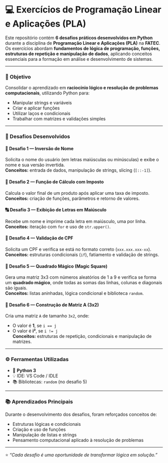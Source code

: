 # 💻 Exercícios de Programação Linear e Aplicações (PLA)

Este repositório contém **6 desafios práticos desenvolvidos em Python** durante a disciplina de **Programação Linear e Aplicações (PLA)** na **FATEC**.  
Os exercícios abordam **fundamentos de lógica de programação, funções, estruturas de repetição e manipulação de dados**, aplicando conceitos essenciais para a formação em análise e desenvolvimento de sistemas.

---

### 🎯 Objetivo
Consolidar o aprendizado em **raciocínio lógico e resolução de problemas computacionais**, utilizando Python para:
- Manipular strings e variáveis  
- Criar e aplicar funções  
- Utilizar laços e condicionais  
- Trabalhar com matrizes e validações simples  

---

### 📘 Desafios Desenvolvidos

#### 🧩 Desafio 1 — Inversão de Nome
Solicita o nome do usuário (em letras maiúsculas ou minúsculas) e exibe o nome e sua versão invertida.  
**Conceitos:** entrada de dados, manipulação de strings, slicing (`[::-1]`).

#### 🧮 Desafio 2 — Função de Cálculo com Imposto
Calcula o valor final de um produto após aplicar uma taxa de imposto.  
**Conceitos:** criação de funções, parâmetros e retorno de valores.

#### 🔠 Desafio 3 — Exibição de Letras em Maiúsculo
Recebe um nome e imprime cada letra em maiúsculo, uma por linha.  
**Conceitos:** iteração com `for` e uso de `str.upper()`.

#### 🧾 Desafio 4 — Validação de CPF
Solicita um CPF e verifica se está no formato correto (`xxx.xxx.xxx-xx`).  
**Conceitos:** estruturas condicionais (`if`), fatiamento e validação de strings.

#### 🔢 Desafio 5 — Quadrado Mágico (Magic Square)
Gera uma matriz 3x3 com números aleatórios de 1 a 9 e verifica se forma um **quadrado mágico**, onde todas as somas das linhas, colunas e diagonais são iguais.  
**Conceitos:** listas aninhadas, lógica condicional e biblioteca `random`.

#### 🧠 Desafio 6 — Construção de Matriz A (3x2)
Cria uma matriz `A` de tamanho `3x2`, onde:  
- O valor é **1**, se `i == j`  
- O valor é **i²**, se `i != j`  
**Conceitos:** estruturas de repetição, condicionais e manipulação de matrizes.

---

### ⚙️ Ferramentas Utilizadas
- 🐍 **Python 3**
- 💡 IDE: VS Code / IDLE
- 📚 Bibliotecas: `random` (no desafio 5)

---

### 📚 Aprendizados Principais
Durante o desenvolvimento dos desafios, foram reforçados conceitos de:
- Estruturas lógicas e condicionais  
- Criação e uso de funções  
- Manipulação de listas e strings  
- Pensamento computacional aplicado à resolução de problemas  

---

⭐ *“Cada desafio é uma oportunidade de transformar lógica em solução.”*
